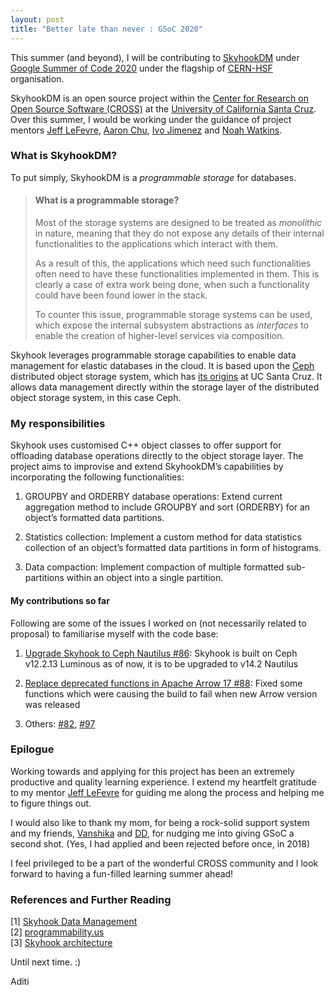 ```yaml
---
layout: post
title: "Better late than never : GSoC 2020"
---
```


This summer (and beyond), I will be contributing to [SkyhookDM](https://sites.google.com/view/skyhook-programmable-storage) under [Google Summer of Code 2020](https://summerofcode.withgoogle.com/) under the flagship of [CERN-HSF](https://hepsoftwarefoundation.org/activities/gsoc.html) organisation. 

SkyhookDM is an open source project within the [Center for Research on Open Source Software (CROSS)](https://cross.ucsc.edu/) at the [University of California Santa Cruz](https://www.ucsc.edu/). Over this summer, I would be working under the guidance of project mentors [Jeff LeFevre](https://users.soe.ucsc.edu/~jlefevre/), [Aaron Chu](https://xweichu.xyz/), [Ivo Jimenez](https://ivotron.me/) and [Noah Watkins](https://nwat.xyz/).

### What is SkyhookDM?
To put simply, SkyhookDM is a _programmable storage_ for databases. 

> #### What is a programmable storage?
> Most of the storage systems are designed to be treated as _monolithic_ in nature, meaning that they do not expose any details of their internal functionalities to the applications which interact with them. 
> 
> As a result of this, the applications which need such functionalities often need to have these functionalities implemented in them. This is clearly a case of extra work being done, when such a functionality could have been found lower in the stack.
> 
>To counter this issue, programmable storage systems can be used, which expose the internal subsystem abstractions as _interfaces_ to enable the creation of higher-level services via composition.

Skyhook leverages programmable storage capabilities to enable data management for elastic databases in the cloud. It is based upon the [Ceph](https://ceph.com/) distributed object storage system, which has [its origins](https://www.usenix.org/legacy/event/osdi06/tech/full_papers/weil/weil.pdf) at UC Santa Cruz. It allows data management directly within the storage layer of the distributed object storage system, in this case Ceph. 

### My responsibilities
Skyhook uses customised C++ object classes to offer support for offloading database operations directly to the object storage layer.  The project aims to improvise and extend SkyhookDM’s capabilities by incorporating the following functionalities:

1.  GROUPBY and ORDERBY database operations: Extend current aggregation method to include GROUPBY and sort (ORDERBY) for an object’s formatted data partitions.

2.  Statistics collection: Implement a custom method for data statistics collection of an object’s formatted data partitions in form of histograms.

3.  Data compaction: Implement compaction of multiple formatted sub-partitions within an object into a single partition.

#### My contributions so far
Following are some of the issues I worked on (not necessarily related to proposal) to familiarise myself with the code base:
1. [Upgrade Skyhook to Ceph Nautilus #86](https://github.com/uccross/skyhookdm-ceph/pull/86): Skyhook is built on Ceph v12.2.13 Luminous as of now, it is to be upgraded to v14.2 Nautilus

2. [Replace deprecated functions in Apache Arrow 17 #88](https://github.com/uccross/skyhookdm-ceph/pull/88): Fixed some functions which were causing the build to fail when new Arrow version was released

3. Others: [#82](https://github.com/uccross/skyhookdm-ceph/pull/82), [#97](https://github.com/uccross/skyhookdm-ceph/pull/97)

### Epilogue
Working towards and applying for this project has been an extremely productive and quality learning experience. I extend my heartfelt gratitude to my mentor  [Jeff LeFevre](https://users.soe.ucsc.edu/~jlefevre/) for guiding me along the process and helping me to figure things out.

I would also like to thank my mom, for being a rock-solid support system and my friends, [Vanshika](https://github.com/vansjyo) and [DD](https://github.com/Dibyadarshan), for nudging me into giving GSoC a second shot. (Yes, I had applied and been rejected before once, in 2018)

I feel privileged to be a part of the wonderful CROSS community and I look forward to having a fun-filled learning summer ahead!

### References and Further Reading
[1] [Skyhook Data Management](https://sites.google.com/view/skyhook-programmable-storage) <br>
[2] [programmability.us](http://programmability.us/) <br>
[3] [Skyhook architecture](https://sites.google.com/view/skyhook-programmable-storage/home/architecture?authuser=0)

Until next time. :)

Aditi
